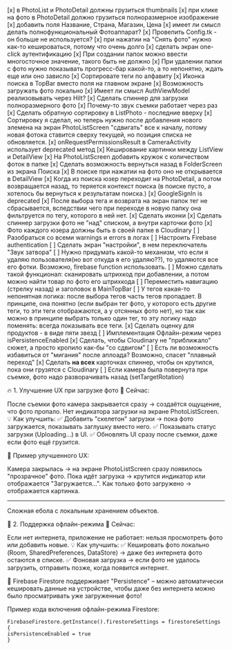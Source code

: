 [x] в PhotoList и PhotoDetail должны грузиться thumbnails
[x] при клике на фото в PhotoDetail должно грузиться полноразмерное изображение
[x] добавить поля Название, Страна, Магазин, Цена
[x] имеет ли смысл делать полнофункциональный Фотоаппарат?
[x] Провепить Config.tk - он больше не используется?
[x] при нажатии на "Снять фото" нужно как-то кешироваться, потому что очень долго
[х] сделать экран one-click аутентификацию
[x] При создании папок можно ввести многосточное значение, такого быть не должно
[x] При удалении папки с фото нужно показывать прогресс-бар какой-то, а то непонятно, ждать еще или оно зависло
[x] Сортировате теги по алфавиту
[x] Иконка поиска в TopBar вместо поля на главном экране
[x] Возможность загружать фото локально
[x] Имеет ли смысл AuthViewModel реализовывать через Hilt?
[x] Сделать спиннер для загрузки полноразмерного фото
[x] Почему-то звук съемки работает через раз
[x] Сделать обратную сортировку в ListPhoto - последние вверху
[x] Сортировку я сделал, но теперь нужно после добавления нового элемена на экран PhotoListScreen "сдвигать" все к началу, потому новая фотока ставится сверху текущей, но позиция списка не обновляется.
[x] onRequestPermissionsResult в CameraActivity использует deprecated метод
[x] Кеширование картинки между ListView и DetailView
[x] На PhotoListScreen добавить кружок с количеством фоток в папке
[x] Сделать возможность вернуться назад в FolderScreen из экрана Поиска
[x] В поиске при нажатии на фото оно не открывается в DetailView
[x] Когда из поиска юзер переходит на PhotoDetail, а потом возвращается назад, то теряется контекст поиска (в поиске пусто, а хотелось бы вернуться к результатам поиска.)
[x] GoogleSignIn is deprecated
[x] После выбора тега и возврата на экран папок тег не сбрасывается, вследствии чего при переходе в новую папку она фильтруется по тегу, которого в ней нет.
[x] Сделать иконки
[x] Сделать спиннер загрузки фото не "над" списком, а внутри карточки фото
[x] Фото каждого юзера должны быть в своей папке в Cloudinary
[ ] Разобраться со всеми warnings и errors в логах
[ ] Настроить Firebase authentication
[ ] Сделать экран "настройки", в нем переключатель "Звук затвора"
[ ] Нужно придумать какой-то механизм, что если я удаляю пользователя(но вот откуда я его удаляю??), то удаляются все его фотки. Возможно, firebase function использовать.
[ ] Можно сделать такой функционал: сканировать штрихкод при добавлении, а потом можно найти товар по фото его штрихкода
[ ] Переместить навигацию (стрелку назад) и заголовок в MainTopBar
[ ] У тегов какая-то непонятная логика: после выбора тегов часть тегов пропадает. В принципе, она понятно (если выбран тег фото, у которого есть другие теги, то эти теги отображаются, а у отсянных фото нет), но так как можно в принципе выбрать только один тег, то эту логику надо поменять: всегда показывать все теги.
[x] Сделать оценку для продуктов - в виде пяти звезд
[ ] Имплементация Офлайн-режим через isPersistenceEnabled
[x] Сделать, чтобы Cloudinary не "приближало" сюжет, а просто кропило как-бы "со сдвигом"
[ ] Есть ли возможность избавиться от "мигания" после аплоада? Возможно, спасет "плавный переход"
[x] Сделать **на всех** карточках спиннер, чтобы он крутился, пока они грузятся с Cloudinary
[ ] Если камера была повернута при съемке, фото надо разворачивать назад (setTargetRotation)

🔥 1. Улучшение UX при загрузке фото
📌 Сейчас:

После съемки фото камера закрывается сразу → создаётся ощущение, что фото пропало.
Нет индикатора загрузки на экране PhotoListScreen.
💡 Как улучшить:
✅ Добавить "скелетон" загрузки → пока фото загружается, показывать заглушку вместо него.
✅ Показывать статус загрузки (Uploading...) в UI.
✅ Обновлять UI сразу после съемки, даже если фото ещё грузится.

🔹 Пример улучшенного UX:

Камера закрылась → на экране PhotoListScreen сразу появилось "прозрачное" фото.
Пока идёт загрузка → крутится индикатор или отображается "Загружается...".
Как только фото загружено → отображается картинка.

--------------------
Сложная ебола с локальным хранением объектов.

🚀 2. Поддержка офлайн-режима
📌 Сейчас:

Если нет интернета, приложение не работает: нельзя просмотреть фото или добавить новые.
💡 Как улучшить:
✅ Кешировать фото локально (Room, SharedPreferences, DataStore) → даже без интернета фото остаются в списке.
✅ Фоновая загрузка → если фото не удалось загрузить, отправить позже, когда появится интернет.

🔹 Firebase Firestore поддерживает "Persistence" – можно автоматически кешировать данные на устройстве, чтобы даже без интернета можно было просматривать уже загруженные фото!

Пример кода включения офлайн-режима Firestore:

```
FirebaseFirestore.getInstance().firestoreSettings = firestoreSettings {
isPersistenceEnabled = true
}
```






